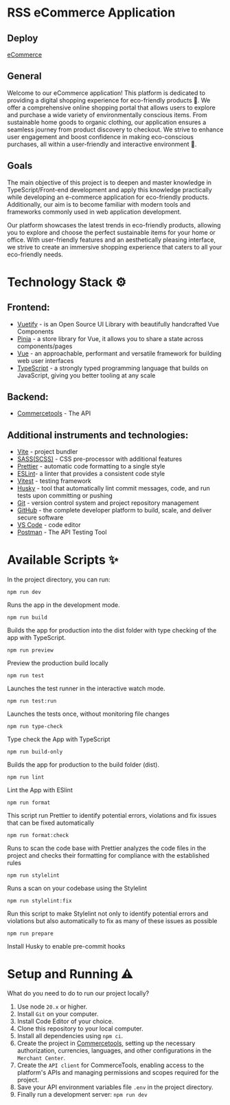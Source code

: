 # RSS eCommerce Application

## Deploy

[eCommerce](https://divas-801-green-city.netlify.app)

## General

Welcome to our eCommerce application! This platform is dedicated to providing a digital shopping experience for eco-friendly products 🏪. We offer a comprehensive online shopping portal that allows users to explore and purchase a wide variety of environmentally conscious items. From sustainable home goods to organic clothing, our application ensures a seamless journey from product discovery to checkout. We strive to enhance user engagement and boost confidence in making eco-conscious purchases, all within a user-friendly and interactive environment 🚀.

## Goals

The main objective of this project is to deepen and master knowledge in TypeScript/Front-end development and apply this knowledge practically while developing an e-commerce application for eco-friendly products. Additionally, our aim is to become familiar with modern tools and frameworks commonly used in web application development.

Our platform showcases the latest trends in eco-friendly products, allowing you to explore and choose the perfect sustainable items for your home or office. With user-friendly features and an aesthetically pleasing interface, we strive to create an immersive shopping experience that caters to all your eco-friendly needs.

# Technology Stack ⚙️

## Frontend:

- [Vuetify](https://vuetifyjs.com/en/) - is an Open Source UI Library with beautifully handcrafted Vue Components
- [Pinia](https://pinia.vuejs.org/) - a store library for Vue, it allows you to share a state across components/pages
- [Vue](https://vuejs.org/) - an approachable, performant and versatile framework for building web user interfaces
- [TypeScript](https://www.typescriptlang.org/) - a strongly typed programming language that builds on JavaScript, giving you better tooling at any scale

## Backend:

- [Commercetools](https://docs.commercetools.com/) - The API

## Additional instruments and technologies:

- [Vite](https://vitejs.dev/) - project bundler
- [SASS(SCSS)](https://sass-lang.com/) - CSS pre-processor with additional features
- [Prettier](https://prettier.io/) - automatic code formatting to a single style
- [ESLint](https://eslint.org/)- a linter that provides a consistent code style
- [Vitest](https://vitest.dev/) - testing framework
- [Husky](https://typicode.github.io/husky/) - tool that automatically lint commit messages, code, and run tests upon committing or pushing
- [Git](https://git-scm.com/) - version control system and project repository management
- [GitHub](https://pages.github.com/) - the complete developer platform to build, scale, and deliver secure software
- [VS Code](https://code.visualstudio.com/) - code editor
- [Postman](https://www.postman.com/) - The API Testing Tool

# Available Scripts ✨

In the project directory, you can run:

```
npm run dev
```

Runs the app in the development mode.

```
npm run build
```

Builds the app for production into the dist folder with type checking of the app with TypeScript.

```
npm run preview
```

Preview the production build locally

```
npm run test
```

Launches the test runner in the interactive watch mode.

```
npm run test:run
```

Launches the tests once, without monitoring file changes

```
npm run type-check
```

Type check the App with TypeScript

```
npm run build-only
```

Builds the app for production to the build folder (dist).

```
npm run lint
```

Lint the App with ESlint

```
npm run format
```

This script run Prettier to identify potential errors, violations and fix issues that can be fixed automatically

```
npm run format:check
```

Runs to scan the code base with Prettier analyzes the code files in the project and checks their formatting for compliance with the established rules

```
npm run stylelint
```

Runs a scan on your codebase using the Stylelint

```
npm run stylelint:fix
```

Run this script to make Stylelint not only to identify potential errors and violations but also automatically to fix as many of these issues as possible

```
npm run prepare
```

Install Husky to enable pre-commit hooks

# Setup and Running ⚠️

What do you need to do to run our project locally?

1. Use node `20.x` or higher.
2. Install `Git` on your computer.
3. Install Code Editor of your choice.
4. Clone this repository to your local computer.
5. Install all dependencies using `npm ci`.
6. Create the project in [Commercetools](https://docs.commercetools.com/), setting up the necessary authorization, currencies, languages, and other configurations in the `Merchant Center`.
7. Create the `API client` for CommerceTools, enabling access to the platform's APIs and managing permissions and scopes required for the project.
8. Save your API environment variables file `.env` in the project directory.
9. Finally run a development server: `npm run dev`
